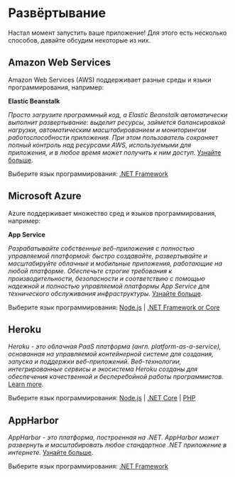 # Развёртывание

Настал момент запустить ваше приложение! Для этого есть несколько способов, давайте обсудим некоторые из них.

## Amazon Web Services 

Amazon Web Services (AWS) поддерживает разные среды и языки программирования, например: 

**Elastic Beanstalk**

_Просто загрузите программный код, а Elastic Beanstalk автоматически выполнит развертывание: выделит ресурсы, займется балансировкой нагрузки, автоматическим масштабированием и мониторингом работоспособности приложения. При этом пользователь сохраняет полный контроль над ресурсами AWS, используемыми для приложения, и в любое время может получить к ним доступ._ [Узнайте больше](https://aws.amazon.com/elasticbeanstalk/).

Выберите язык программирования: [.NET Framework](deployment/aws/net)

## Microsoft Azure

Azure поддерживает множество сред и языков программирования, например:

**App Service**

_Разрабатывайте собственные веб-приложения с полностью управляемой платформой: быстро создавайте, развертывайте и масштабируйте облачные и мобильные приложения, работающие на любой платформе. Обеспечьте строгие требования к производительности, безопасности и соответствию с помощью надежной и полностью управляемой платформы App Service для технического обслуживания инфраструктуры._ [Узнайте больше](https://azure.microsoft.com/en-us/services/app-service/).

Выберите язык программирования:  [Node.js](deployment/azure/node) | [.NET Framework or Core](deployment/azure/net)

## Heroku

_Heroku - это облачная PaaS платформа (англ. platform-as-a-service), основанная на управляемой контейнерной системе для создания, запуска и поддержки веб-приложений. Веб-технологии, интегрированные сервисы и экосистема Heroku созданы для обеспечения качественной и бесперебойной работы программистов._ [Learn more](https://devcenter.heroku.com/articles/git).

Выберите язык программирования:  [Node.js](deployment/heroku/nodejs) | [.NET Core](deployment/heroku/netcore) | [PHP](deployment/heroku/php)

## AppHarbor

_AppHarbor - это платформа, построенная на .NET. AppHarbor может развернуть и масштабировать любое стандартное .NET приложение в интернете._ [Узнайте больше](https://appharbor.com/).

Выберите язык программирования:  [.NET Framework](https://forge.autodesk.com/blog/deploying-forge-aspnet-samples-appharbor)
